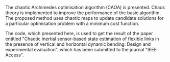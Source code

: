 The chaotic Archimedes optimisation algorithm (CAOA) is presented. Chaos theory is implemented to improve the performance of the basic algorithm. The proposed method uses chaotic maps to update candidate solutions for a particular optimisation problem with a minimum cost function.

The code, which presented here, is used to get the result of the paper entitled "Chaotic inertial sensor-based state estimation of flexible links in the presence of vertical and horizontal dynamic bending: Design and experimental evaluation", which has been submitted to the journal "IEEE Access".
